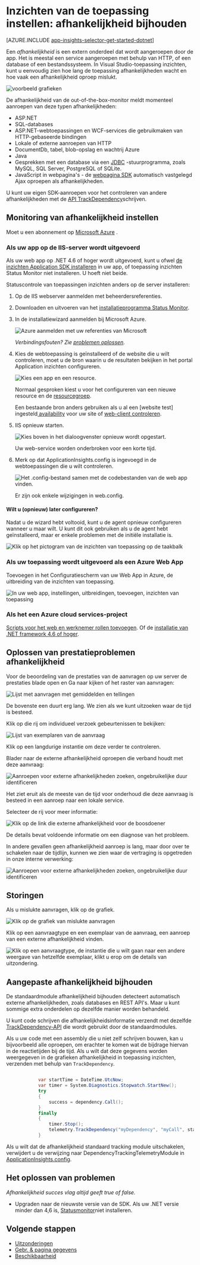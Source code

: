 <properties 
    pageTitle="Afhankelijkheid in inzichten toepassing bijhouden" 
    description="Analyseren van gebruik, beschikbaarheid en prestaties van uw op locatie of de webtoepassing Microsoft Azure met inzichten van toepassing." 
    services="application-insights" 
    documentationCenter=".net"
    authors="alancameronwills" 
    manager="douge"/>

<tags 
    ms.service="application-insights" 
    ms.workload="tbd" 
    ms.tgt_pltfrm="ibiza" 
    ms.devlang="na" 
    ms.topic="article" 
    ms.date="10/24/2016" 
    ms.author="awills"/>


# <a name="set-up-application-insights-dependency-tracking"></a>Inzichten van de toepassing instellen: afhankelijkheid bijhouden


[AZURE.INCLUDE [app-insights-selector-get-started-dotnet](../../includes/app-insights-selector-get-started-dotnet.md)]



Een *afhankelijkheid* is een extern onderdeel dat wordt aangeroepen door de app. Het is meestal een service aangeroepen met behulp van HTTP, of een database of een bestandssysteem. In Visual Studio-toepassing inzichten, kunt u eenvoudig zien hoe lang de toepassing afhankelijkheden wacht en hoe vaak een afhankelijkheid oproep mislukt.

![voorbeeld grafieken](./media/app-insights-asp-net-dependencies/10-intro.png)

De afhankelijkheid van de out-of-the-box-monitor meldt momenteel aanroepen van deze typen afhankelijkheden:

* ASP.NET
 * SQL-databases
 * ASP.NET-webtoepassingen en WCF-services die gebruikmaken van HTTP-gebaseerde bindingen
 * Lokale of externe aanroepen van HTTP
 * DocumentDb, tabel, blob-opslag en wachtrij Azure
* Java
 * Gesprekken met een database via een [JDBC](http://docs.oracle.com/javase/7/docs/technotes/guides/jdbc/) -stuurprogramma, zoals MySQL, SQL Server, PostgreSQL of SQLite.
* JavaScript in webpagina's - de [webpagina SDK](app-insights-javascript.md) automatisch vastgelegd Ajax oproepen als afhankelijkheden.

U kunt uw eigen SDK-aanroepen voor het controleren van andere afhankelijkheden met de [API TrackDependency](app-insights-api-custom-events-metrics.md#track-dependency)schrijven.


## <a name="to-set-up-dependency-monitoring"></a>Monitoring van afhankelijkheid instellen

Moet u een abonnement op [Microsoft Azure](http://azure.com) .

### <a name="if-your-app-runs-on-your-iis-server"></a>Als uw app op de IIS-server wordt uitgevoerd

Als uw web app op .NET 4.6 of hoger wordt uitgevoerd, kunt u ofwel [de inzichten Application SDK installeren](app-insights-asp-net.md) in uw app, of toepassing inzichten Status Monitor niet installeren. U hoeft niet beide.

Statuscontrole van toepassingen inzichten anders op de server installeren:

1. Op de IIS webserver aanmelden met beheerdersreferenties.
2. Downloaden en uitvoeren van het [installatieprogramma Status Monitor](http://go.microsoft.com/fwlink/?LinkId=506648).
4. In de installatiewizard aanmelden bij Microsoft Azure.

    ![Azure aanmelden met uw referenties van Microsoft](./media/app-insights-asp-net-dependencies/appinsights-035-signin.png)

    *Verbindingsfouten? Zie [problemen oplossen](#troubleshooting).*

5. Kies de webtoepassing is geïnstalleerd of de website die u wilt controleren, moet u de bron waarin u de resultaten bekijken in het portal Application inzichten configureren.

    ![Kies een app en een resource.](./media/app-insights-asp-net-dependencies/appinsights-036-configAIC.png)

    Normaal gesproken kiest u voor het configureren van een nieuwe resource en de [resourcegroep][roles].

    Een bestaande bron anders gebruiken als u al een [website test] ingesteld[ availability] voor uw site of [web-client controleren][client].

6. IIS opnieuw starten.

    ![Kies boven in het dialoogvenster opnieuw wordt opgestart.](./media/app-insights-asp-net-dependencies/appinsights-036-restart.png)

    Uw web-service worden onderbroken voor een korte tijd.

6. Merk op dat ApplicationInsights.config is ingevoegd in de webtoepassingen die u wilt controleren.

    ![Het .config-bestand samen met de codebestanden van de web app vinden.](./media/app-insights-asp-net-dependencies/appinsights-034-aiconfig.png)

   Er zijn ook enkele wijzigingen in web.config.

#### <a name="want-to-reconfigure-later"></a>Wilt u (opnieuw) later configureren?

Nadat u de wizard hebt voltooid, kunt u de agent opnieuw configureren wanneer u maar wilt. U kunt dit ook gebruiken als u de agent hebt geïnstalleerd, maar er enkele problemen met de initiële installatie is.

![Klik op het pictogram van de inzichten van toepassing op de taakbalk](./media/app-insights-asp-net-dependencies/appinsights-033-aicRunning.png)


### <a name="if-your-app-runs-as-an-azure-web-app"></a>Als uw toepassing wordt uitgevoerd als een Azure Web App

Toevoegen in het Configuratiescherm van uw Web App in Azure, de uitbreiding van de inzichten van toepassing.

![In uw web app, instellingen, uitbreidingen, toevoegen, inzichten van toepassing](./media/app-insights-asp-net-dependencies/05-extend.png)


### <a name="if-its-an-azure-cloud-services-project"></a>Als het een Azure cloud services-project

[Scripts voor het web en werknemer rollen toevoegen](app-insights-cloudservices.md#dependencies). Of de [installatie van .NET framework 4.6 of hoger](../cloud-services/cloud-services-dotnet-install-dotnet.md).

## <a name="diagnosis"></a>Oplossen van prestatieproblemen afhankelijkheid

Voor de beoordeling van de prestaties van de aanvragen op uw server de prestaties blade open en Ga naar kijken of het raster van aanvragen:

![Lijst met aanvragen met gemiddelden en tellingen](./media/app-insights-asp-net-dependencies/02-reqs.png)

De bovenste een duurt erg lang. We zien als we kunt uitzoeken waar de tijd is besteed.

Klik op die rij om individueel verzoek gebeurtenissen te bekijken:


![Lijst van exemplaren van de aanvraag](./media/app-insights-asp-net-dependencies/03-instances.png)

Klik op een langdurige instantie om deze verder te controleren.

Blader naar de externe afhankelijkheid oproepen die verband houdt met deze aanvraag:

![Aanroepen voor externe afhankelijkheden zoeken, ongebruikelijke duur identificeren](./media/app-insights-asp-net-dependencies/04-dependencies.png)

Het ziet eruit als de meeste van de tijd voor onderhoud die deze aanvraag is besteed in een aanroep naar een lokale service. 


Selecteer de rij voor meer informatie:

![Klik op de link die externe afhankelijkheid voor de boosdoener](./media/app-insights-asp-net-dependencies/05-detail.png)

De details bevat voldoende informatie om een diagnose van het probleem.


In andere gevallen geen afhankelijkheid aanroep is lang, maar door over te schakelen naar de tijdlijn, kunnen we zien waar de vertraging is opgetreden in onze interne verwerking:


![Aanroepen voor externe afhankelijkheden zoeken, ongebruikelijke duur identificeren](./media/app-insights-asp-net-dependencies/04-1.png)


## <a name="failures"></a>Storingen

Als u mislukte aanvragen, klik op de grafiek.

![Klik op de grafiek van mislukte aanvragen](./media/app-insights-asp-net-dependencies/06-fail.png)

Klik op een aanvraagtype en een exemplaar van de aanvraag, een aanroep van een externe afhankelijkheid vinden.


![Klik op een aanvraagtype, de instantie die u wilt gaan naar een andere weergave van hetzelfde exemplaar, klikt u erop om de details van uitzondering.](./media/app-insights-asp-net-dependencies/07-faildetail.png)


## <a name="custom-dependency-tracking"></a>Aangepaste afhankelijkheid bijhouden

De standaardmodule afhankelijkheid bijhouden detecteert automatisch externe afhankelijkheden, zoals databases en REST API's. Maar u kunt sommige extra onderdelen op dezelfde manier worden behandeld. 

U kunt code schrijven die afhankelijkheidsinformatie verzendt met dezelfde [TrackDependency-API](app-insights-api-custom-events-metrics.md#track-dependency) die wordt gebruikt door de standaardmodules.

Als u uw code met een assembly die u niet zelf schrijven bouwen, kan u bijvoorbeeld alle oproepen, om erachter te komen wat de bijdrage hiervan in de reactietijden bij de tijd. Als u wilt dat deze gegevens worden weergegeven in de grafieken afhankelijkheid in toepassing inzichten, verzenden met behulp van `TrackDependency`.

```C#

            var startTime = DateTime.UtcNow;
            var timer = System.Diagnostics.Stopwatch.StartNew();
            try
            {
                success = dependency.Call();
            }
            finally
            {
                timer.Stop();
                telemetry.TrackDependency("myDependency", "myCall", startTime, timer.Elapsed, success);
            }
```

Als u wilt dat de afhankelijkheid standaard tracking module uitschakelen, verwijdert u de verwijzing naar DependencyTrackingTelemetryModule in [ApplicationInsights.config](app-insights-configuration-with-applicationinsights-config.md).

## <a name="troubleshooting"></a>Het oplossen van problemen

*Afhankelijkheid succes vlag altijd geeft true of false.*

* Upgraden naar de nieuwste versie van de SDK. Als uw .NET versie minder dan 4,6 is, [Statusmonitor](app-insights-monitor-performance-live-website-now.md)niet installeren.

## <a name="next-steps"></a>Volgende stappen

- [Uitzonderingen](app-insights-asp-net-exceptions.md)
- [Gebr. & pagina gegevens][client]
- [Beschikbaarheid](app-insights-monitor-web-app-availability.md)




<!--Link references-->

[api]: app-insights-api-custom-events-metrics.md
[apikey]: app-insights-api-custom-events-metrics.md#ikey
[availability]: app-insights-monitor-web-app-availability.md
[azure]: ../insights-perf-analytics.md
[client]: app-insights-javascript.md
[diagnostic]: app-insights-diagnostic-search.md
[metrics]: app-insights-metrics-explorer.md
[netlogs]: app-insights-asp-net-trace-logs.md
[portal]: http://portal.azure.com/
[qna]: app-insights-troubleshoot-faq.md
[redfield]: app-insights-asp-net-dependencies.md
[roles]: app-insights-resources-roles-access-control.md

 
